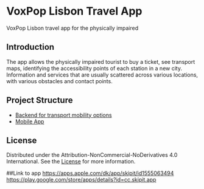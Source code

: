 # VoxPop Lisbon Travel App
VoxPop Lisbon travel app for the physically impaired

## Introduction
The app allows the physically impaired tourist to buy a ticket, see transport maps, identifying the accessibility points of each station in a new city. Information and services that are usually scattered across various locations, with various obstacles and contact points.

## Project Structure

- [Backend for transport mobility options](/backend/)
- [Mobile App](/mobile-app/)

## License
Distributed under the Attribution-NonCommercial-NoDerivatives 4.0 International. See the [License](/LICENSE.md) for more information.

##Link to app
https://apps.apple.com/dk/app/skipit/id1555063494
https://play.google.com/store/apps/details?id=cc.skipit.app
